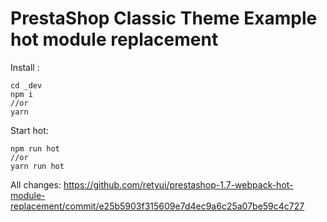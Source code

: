 # PrestaShop Classic Theme Example hot module replacement

Install :
```
cd _dev
npm i 
//or
yarn 
```

Start hot:
```
npm run hot
//or
yarn run hot
```
All changes:
https://github.com/retyui/prestashop-1.7-webpack-hot-module-replacement/commit/e25b5903f315609e7d4ec9a6c25a07be59c4c727

